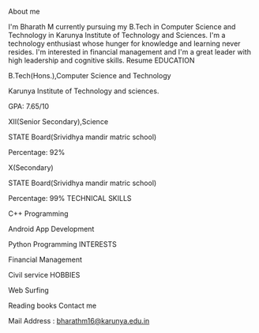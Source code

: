 About me

I'm Bharath M currently pursuing my B.Tech in Computer Science and Technology in Karunya Institute of Technology and Sciences. I'm a technology enthusiast whose hunger for knowledge and learning never resides. I'm interested in financial management and I'm a great leader with high leadership and cognitive skills.
Resume
EDUCATION

B.Tech(Hons.),Computer Science and Technology

Karunya Institute of Technology and sciences.

GPA: 7.65/10

XII(Senior Secondary),Science


STATE Board(Srividhya mandir matric school)

Percentage: 92%

X(Secondary)



STATE Board(Srividhya mandir matric school)

Percentage: 99%
TECHNICAL SKILLS

C++ Programming

Android App Development

Python Programming
INTERESTS

Financial Management

Civil service
HOBBIES

Web Surfing

Reading books
Contact me

Mail Address : bharathm16@karunya.edu.in

